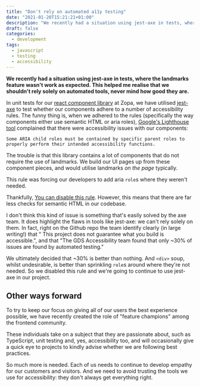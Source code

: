 ```yaml
---
title: "Don't rely on automated a11y testing"
date: "2021-01-20T15:21:21+01:00"
description: "We recently had a situation using jest-axe in tests, where the landmarks feature wasn't work as expected. This helped me realise that we shouldn't rely solely on automated tools, never mind how good they are."
draft: false
categories:
  - development
tags:
  - javascript
  - testing
  - accessibility
---
```


**We recently had a situation using jest-axe in tests, where the landmarks feature wasn't work as expected. This helped me realise that we shouldn't rely solely on automated tools, never mind how good they are.**

In unit tests for our [react component library](https://github.com/zopaUK/react-components) at Zopa, we have utilised [jest-axe](https://github.com/nickcolley/jest-axe) to test whether our components adhere to a number of accessibility rules. The funny thing is, when we adhered to the rules (specifically the way components either use semantic HTML or aria roles), [Google's Lighthouse tool](https://developers.google.com/web/tools/lighthouse/) complained that there were accessibility issues with our components:

```
Some ARIA child roles must be contained by specific parent roles to properly perform their intended accessibility functions.
```

The trouble is that this library contains a lot of components that do not require the use of landmarks. We build our UI pages up from these component pieces, and would utilise landmarks _on the page_ typically.

This rule was forcing our developers to add aria `role`s where they weren't needed.

Thankfully, [You can disable this rule](https://github.com/nickcolley/jest-axe/issues/92). However, this means that there are far less checks for semantic HTML in our codebase.

I don't think this kind of issue is something that's easily solved by the axe team. It does highlight the flaws in tools like jest-axe: we can't rely solely on them. In fact, right on the Github repo the team identify clearly (in large writing!) that " This project does not guarantee what you build is accessible.", and that "The GDS Accessibility team found that only ~30% of issues are found by automated testing."

We ultimately decided that ~30% is better than nothing. And `<div>` soup, whilst undesirable, is better than sprinkling `role`s around where they're not needed. So we disabled this rule and we're going to continue to use jest-axe in our project.

## Other ways forward

To try to keep our focus on giving all of our users the best experience possible, we have recently created the role of "feature champions" among the frontend community.

These individuals take on a subject that they are passionate about, such as TypeScript, unit testing and, yes, accessibility too, and will occasionally give a quick eye to projects to kindly advise whether we are following best practices.

So much more is needed. Each of us needs to continue to develop empathy for our customers and visitors. And we need to avoid trusting the tools we use for accessibility: they don't always get everything right.
